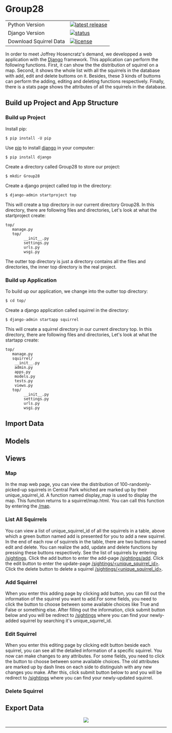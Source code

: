 # Group28

<table>
<tr>
  <td>Python Version</td>
  <td>
    <a href="https://www.python.org/downloads/release/python-374/">
    <img src="https://img.shields.io/badge/Python-3.7.4-blue.svg?style=flat-square" alt="latest release"/>
    </a>
  </td>
</tr>
<tr>
  <td>Django Version</td>
  <td>
		<a href="https://www.djangoproject.com/download/">
		<img src="https://img.shields.io/badge/Django-2.2.7-green.svg?style=flat-square" alt="status" />
		</a>
  </td>
</tr>
<tr>
  <td>Download Squirrel Data</td>
  <td>
    <a href="https://data.cityofnewyork.us/Environment/2018-Central-Park-Squirrel-Census-Squirrel-Data/vfnx-vebw">
    <img src="https://img.shields.io/badge/Data-786KB total-orange.svg?style=flat-square" alt="license" />
    </a>
  </td>
</tr>
</table>   
   
   
In order to meet Joffrey Hosencratz's demand, we developped a web application with the [Django](https://www.djangoproject.com/) framework. This application can perform the following functions. First, it can show the the distribution of squirrel on a map. Second, it shows the whole list with all the squirrels in the database with add, edit and delete buttoms on it. Besides, these 3 kinds of buttoms can perform the adding, editing and deleting functions respectively. Finally, there is a stats page shows the attributes of all the squirrels in the database.



Build up Project and App Structure
-----------------
### Build up Project

Install pip:
```
$ pip install -U pip
```
Use [pip](https://pip.pypa.io/en/stable/) to install [django](https://www.djangoproject.com/) in your computer:
```
$ pip install django
```
Create a directory called Group28 to store our project:
```
$ mkdir Group28
```
Create a django project called top in the directory:
```
$ django-admin startproject top
```
This will create a top directory in our current directory Group28. In this directory, there are following files and directories, Let's look at what the startproject create:
```
top/
   manage.py
   top/
        __init__.py
        settings.py
        urls.py
        wsgi.py
```
The outter top directory is just a directory contains all the files and directories, the inner top directory is the real project.
### Build up Application
To build up our application, we change into the outter top directory:
```
$ cd top/
```
Create a django application called squirrel in the directory:
```
$ django-admin startapp squirrel
```
This will create a squirrel directory in our current directory top. In this directory, there are following files and directories, Let's look at what the startapp create:
```
top/
   manage.py
   squirrel/
	__init__.py
	admin.py
	apps.py
	models.py
	tests.py
	views.py
   top/
        __init__.py
        settings.py
        urls.py
        wsgi.py
```

Import Data
-----------------


Models
-----------------

Views
-----------------
### Map
In the map web page, you can view the distribution of 100-randomly-picked-up squirrels in Central Park whiched are marked up by their unique_squirrel_id. A function named display_map is used to display the map. This function returns to a squirrel/map.html. You can call this function by entering the [/map](https://tools-for-analytics-254314.appspot.com/sightings/).

### List All Squirrels
You can view a list of unique_squirrel_id of all the squirrels in a table, above which a green button named add is presented for you to add a new squirrel. In the end of each row of squirrels in the table, there are two buttons named edit and delete. You can realize the add, update and delete functions by pressing these buttons respectively.
See the list of squirrels by entering [/sightings](https://tools-for-analytics-254314.appspot.com/sightings/).
Click the add button to enter the add-page [/sightings/add](https://tools-for-analytics-254314.appspot.com/sightings/add).
Click the edit button to enter the update-page [/sightings/<unique_squirrel_id>](https://tools-for-analytics-254314.appspot.com/sightings/<unique_squirrel_id>).
Click the delete button to delete a squirrel [/sightings/<unique_squirrel_id>](https://tools-for-analytics-254314.appspot.com/sightings/<unique_squirrel_id>).

### Add Squirrel
When you enter this adding page by clicking add button, you can fill out the information of the squirrel you want to add.For some fields, you need to click the button to choose between some available choices like True and False or something else. After filling out the information, click submit button below and you will be redirect to [/sightings](https://tools-for-analytics-254314.appspot.com/sightings/) where you can find your newly-added squirrel by searching it's unique_squrrel_id.

### Edit Squirrel
When you enter this editing page by clicking edit button beside each squirrel, you can see all the detailed information of a specific squirrel. You now can make changes to any attributes. For some fields, you need to click the button to choose between some available choices. The old attributes are marked up by dash lines on each side to distinguish with any new changes you make.
After this, click submit button below to and you will be redirect to [/sightings](https://tools-for-analytics-254314.appspot.com/sightings/) where you can find your newly-updated squirrel.

### Delete Squirrel


Export Data
-----------------



<div align="center">
  <img src="https://dev.pandas.io/static/img/pandas.svg"><br>
</div>

-----------------



  

 
